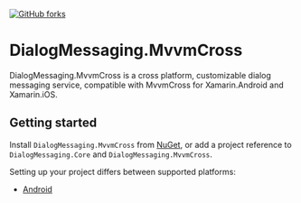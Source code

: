 [![GitHub forks](https://img.shields.io/nuget/dt/DialogMessaging.MvvmCross.svg)](https://www.nuget.org/packages/DialogMessaging.MvvmCross/)

# DialogMessaging.MvvmCross

DialogMessaging.MvvmCross is a cross platform, customizable dialog messaging service, compatible with MvvmCross for Xamarin.Android and Xamarin.iOS.

## Getting started

Install `DialogMessaging.MvvmCross` from [NuGet](https://www.nuget.org/packages/DialogMessaging.MvvmCross/), or add a project reference to `DialogMessaging.Core` and `DialogMessaging.MvvmCross`.

Setting up your project differs between supported platforms:
* [Android](https://github.com/lewisbennett/dialog-messaging/tree/release-1.0.0/src/DialogMessaging.MvvmCross/Platforms/Droid)
